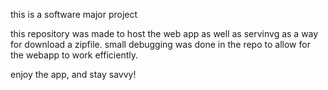 this is a software major project

this repository was made to host the web app as well as servinvg as a way for download a zipfile. small debugging was done in the repo to allow for the webapp to work efficiently.

enjoy the app, and stay savvy!
